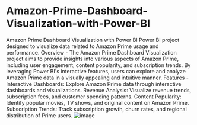# Amazon-Prime-Dashboard-Visualization-with-Power-BI
Amazon Prime Dashboard Visualization with Power BI
Power BI project designed to visualize data related to Amazon Prime usage and performance.
Overview - 
The Amazon Prime Dashboard Visualization project aims to provide insights into various aspects of Amazon Prime, including user engagement, content popularity, and subscription trends. By leveraging Power BI's interactive features, users can explore and analyze Amazon Prime data in a visually appealing and intuitive manner.
Features - 
Interactive Dashboards: Explore Amazon Prime data through interactive dashboards and visualizations.
Revenue Analysis: Visualize revenue trends, subscription fees, and customer spending patterns.
Content Popularity: Identify popular movies, TV shows, and original content on Amazon Prime.
Subscription Trends: Track subscription growth, churn rates, and regional distribution of Prime users.
![image](https://github.com/user-attachments/assets/085980f0-f11b-4cb0-98eb-597edc4c1f24)
